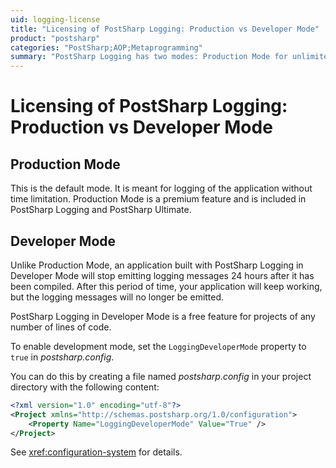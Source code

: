 ```yaml
---
uid: logging-license
title: "Licensing of PostSharp Logging: Production vs Developer Mode"
product: "postsharp"
categories: "PostSharp;AOP;Metaprogramming"
summary: "PostSharp Logging has two modes: Production Mode for unlimited logging and Developer Mode which stops emitting logs 24 hours after compilation. Production Mode is premium while Developer Mode is free."
---
```

# Licensing of PostSharp Logging: Production vs Developer Mode


## Production Mode

This is the default mode. It is meant for logging of the application without time limitation. Production Mode is a premium feature and is included in PostSharp Logging and PostSharp Ultimate.


## Developer Mode

Unlike Production Mode, an application built with PostSharp Logging in Developer Mode will stop emitting logging messages 24 hours after it has been compiled. After this period of time, your application will keep working, but the logging messages will no longer be emitted.

PostSharp Logging in Developer Mode is a free feature for projects of any number of lines of code.

To enable development mode, set the `LoggingDeveloperMode` property to `true` in *postsharp.config*. 

You can do this by creating a file named *postsharp.config* in your project directory with the following content: 

```xml
<?xml version="1.0" encoding="utf-8"?>
<Project xmlns="http://schemas.postsharp.org/1.0/configuration">
    <Property Name="LoggingDeveloperMode" Value="True" />
</Project>
```

See <xref:configuration-system> for details. 


